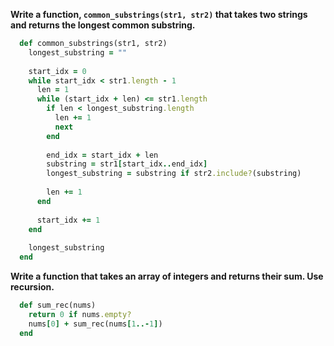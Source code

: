 **Write a function, `common_substrings(str1, str2)` that takes two strings and returns the longest common substring.**

  ```ruby
    def common_substrings(str1, str2)
      longest_substring = ""
    
      start_idx = 0
      while start_idx < str1.length - 1
        len = 1
        while (start_idx + len) <= str1.length
          if len < longest_substring.length
            len += 1
            next
          end
    
          end_idx = start_idx + len
          substring = str1[start_idx..end_idx]
          longest_substring = substring if str2.include?(substring)
    
          len += 1
        end
    
        start_idx += 1
      end
    
      longest_substring
    end
  ```
  
**Write a function that takes an array of integers and returns their sum. Use recursion.**

  ```ruby
    def sum_rec(nums)
      return 0 if nums.empty?
      nums[0] + sum_rec(nums[1..-1])
    end
  ```
